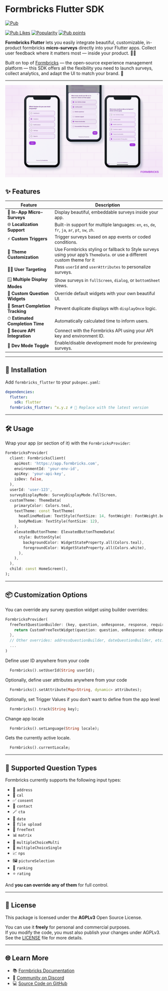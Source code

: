 
# Formbricks Flutter SDK
[![Pub](https://img.shields.io/pub/v/formbricks_flutter.svg)](https://pub.dartlang.org/packages/formbricks_flutter)

[//]: # ([![Build]&#40;https://img.shields.io/github/actions/workflow/status/wiredashio/wiredash-sdk/nightly.yaml?branch=stable&#41;]&#40;https://github.com/wiredashio/wiredash-sdk/actions&#41;)
[![Pub Likes](https://img.shields.io/pub/likes/formbricks_flutter)](https://pub.dev/packages/formbricks_flutter/score)
[![Popularity](https://img.shields.io/pub/popularity/formbricks_flutter)](https://pub.dev/packages/formbricks_flutter/score)
[![Pub points](https://img.shields.io/pub/points/formbricks_flutter)](https://pub.dev/packages/formbricks_flutter/score)

[//]: # ([![Website]&#40;https://img.shields.io/badge/website-wiredash.com-blue.svg&#41;]&#40;https://wiredash.com/&#41;)

**Formbricks Flutter** lets you easily integrate beautiful, customizable, in-product formbricks **micro-surveys** directly into your Flutter apps. Collect user feedback where it matters most — inside your product. 💬📲

Built on top of [Formbricks](https://formbricks.com) — the open-source experience management platform — this SDK offers all the flexibility you need to launch surveys, collect analytics, and adapt the UI to match your brand. 🎯

---

<img width="830" alt="Formbricks_flutter_screenshot" src="https://github.com/ositano/formbricks_flutter/blob/master/screenshot.png">

## ✨ Features

| Feature | Description                                                                                                             |
|--------|-------------------------------------------------------------------------------------------------------------------------|
| 💬 **In-App Micro-Surveys** | Display beautiful, embeddable surveys inside your app.                                                                  |
| 🌐 **Localization Support** | Built-in support for multiple languages: `en`, `es`, `de`, `fr`, `ja`, `ar`, `pt`, `sw`, `zh`.                          |
| ⚡ **Custom Triggers** | Trigger surveys based on app events or coded conditions.                                                                |
| 🎨 **Theme Customization** | Use Formbricks styling or fallback to Style surveys using your app’s `ThemeData`. or use a different custom theme for it |
| 🙋‍♂️ **User Targeting** | Pass `userId` and `userAttributes` to personalize surveys.                                                              |
| 🪟 **Multiple Display Modes** | Show surveys in `fullScreen`, `dialog`, or `bottomSheet` views.                                                         |
| 🧱 **Custom Question Widgets** | Override default widgets with your own beautiful UI.                                                                    |
| 🧠 **Smart Completion Tracking** | Prevent duplicate displays with `displayOnce` logic.                                                                    |
| ⏱ **Estimated Completion Time** | Automatically calculated time to inform users.                                                                          |
| 🔐 **Secure API Integration** | Connect with the Formbricks API using your API key and environment ID.                                                  |
| 🧪 **Dev Mode Toggle** | Enable/disable development mode for previewing surveys.                                                                 |

---

## 🚀 Installation

Add `formbricks_flutter` to your `pubspec.yaml`:

```yaml
dependencies:
  flutter:
    sdk: flutter
  formbricks_flutter: ^x.y.z # 🔁 Replace with the latest version
```

---

## 🛠 Usage

Wrap your app (or section of it) with the `FormbricksProvider`:

```dart
FormbricksProvider(
  client: FormbricksClient(
    apiHost: 'https://app.formbricks.com',
    environmentId: 'your-env-id',
    apiKey: 'your-api-key',
    isDev: false,
  ),
  userId: 'user-123',
  surveyDisplayMode: SurveyDisplayMode.fullScreen,
  customTheme: ThemeData(
    primaryColor: Colors.teal,
    textTheme: const TextTheme(
      headlineMedium: TextStyle(fontSize: 14, fontWeight: FontWeight.bold),
      bodyMedium: TextStyle(fontSize: 12),
    ),
    elevatedButtonTheme: ElevatedButtonThemeData(
      style: ButtonStyle(
        backgroundColor: WidgetStateProperty.all(Colors.teal),
        foregroundColor: WidgetStateProperty.all(Colors.white),
      ),
    ),
  ),
  child: const HomeScreen(),
);
```

---

## 📦 Customization Options

You can override any survey question widget using builder overrides:

```dart
FormbricksProvider(
  freeTextQuestionBuilder: (key, question, onResponse, response, requiredByLogicCondition){
    return CustomFreeTextWidget(question: question, onResponse: onResponse, response: response, requiredByLogicCondition: requiredByLogicCondition);
  },
  // Other overrides: addressQuestionBuilder, dateQuestionBuilder, etc.
  ...
)
```


Define user ID anywhere from your code
```dart
  Formbricks().setUserId(String userId);
```

Optionally, define user attributes anywhere from your code
```dart
  Formbricks().setAttribute(Map<String, dynamic> attributes);
```

Optionally, set Trigger Values if you don't want to define from the app level
```dart
  Formbricks().track(String key);
```

Change app locale
```dart
  Formbricks().setLanguage(String locale);
```

Gets the currently active locale.
```dart
  Formbricks().currentLocale;
```
---

## 🧪 Supported Question Types

Formbricks currently supports the following input types:
- 📍 `address`
- 📅 `cal`
- ✅ `consent`
- 👤 `contact`
- 🪄 `cta`
- 📅 `date`
- 📁 `file upload`
- 📝 `freeText`
- 📊 `matrix`
- 🧩 `multipleChoiceMulti`
- 🔘 `multipleChoiceSingle`
- 📈 `nps`
- 🖼️ `pictureSelection`
- 🔢 `ranking`
- ⭐️ `rating`

And **you can override any of them** for full control.

---

## 📜 License

This package is licensed under the **AGPLv3** Open Source License.

You can use it **freely** for personal and commercial purposes.  
If you modify the code, you must also publish your changes under AGPLv3.  
See the [LICENSE](LICENSE) file for more details.

---

## 🌐 Learn More

- 📚 [Formbricks Documentation](https://formbricks.com/docs)
- 💬 [Community on Discord](https://discord.com/invite/formbricks)
- 💻 [Source Code on GitHub](https://github.com/ositano/formbricks_flutter)
